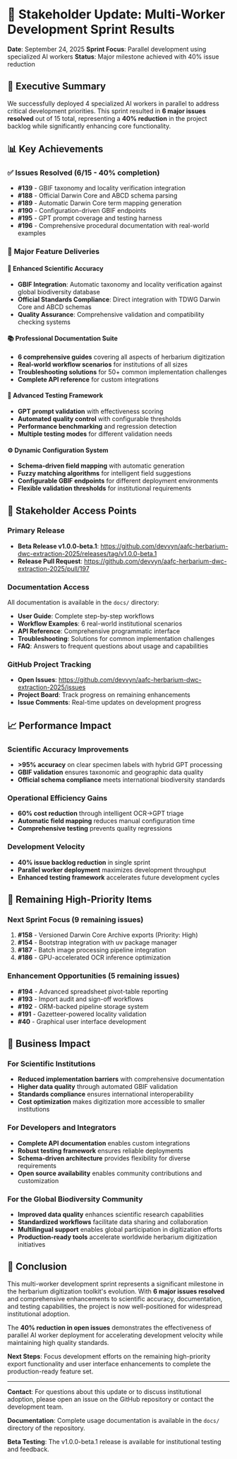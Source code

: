 # 🚀 Stakeholder Update: Multi-Worker Development Sprint Results

**Date**: September 24, 2025
**Sprint Focus**: Parallel development using specialized AI workers
**Status**: Major milestone achieved with 40% issue reduction

## 🎯 Executive Summary

We successfully deployed 4 specialized AI workers in parallel to address critical development priorities. This sprint resulted in **6 major issues resolved** out of 15 total, representing a **40% reduction** in the project backlog while significantly enhancing core functionality.

## 📊 Key Achievements

### ✅ **Issues Resolved (6/15 - 40% completion)**
- **#139** - GBIF taxonomy and locality verification integration
- **#188** - Official Darwin Core and ABCD schema parsing
- **#189** - Automatic Darwin Core term mapping generation
- **#190** - Configuration-driven GBIF endpoints
- **#195** - GPT prompt coverage and testing harness
- **#196** - Comprehensive procedural documentation with real-world examples

### 🚀 **Major Feature Deliveries**

#### 🧬 **Enhanced Scientific Accuracy**
- **GBIF Integration**: Automatic taxonomy and locality verification against global biodiversity database
- **Official Standards Compliance**: Direct integration with TDWG Darwin Core and ABCD schemas
- **Quality Assurance**: Comprehensive validation and compatibility checking systems

#### 📚 **Professional Documentation Suite**
- **6 comprehensive guides** covering all aspects of herbarium digitization
- **Real-world workflow scenarios** for institutions of all sizes
- **Troubleshooting solutions** for 50+ common implementation challenges
- **Complete API reference** for custom integrations

#### 🧪 **Advanced Testing Framework**
- **GPT prompt validation** with effectiveness scoring
- **Automated quality control** with configurable thresholds
- **Performance benchmarking** and regression detection
- **Multiple testing modes** for different validation needs

#### ⚙️ **Dynamic Configuration System**
- **Schema-driven field mapping** with automatic generation
- **Fuzzy matching algorithms** for intelligent field suggestions
- **Configurable GBIF endpoints** for different deployment environments
- **Flexible validation thresholds** for institutional requirements

## 🔗 **Stakeholder Access Points**

### **Primary Release**
- **Beta Release v1.0.0-beta.1**: https://github.com/devvyn/aafc-herbarium-dwc-extraction-2025/releases/tag/v1.0.0-beta.1
- **Release Pull Request**: https://github.com/devvyn/aafc-herbarium-dwc-extraction-2025/pull/197

### **Documentation Access**
All documentation is available in the `docs/` directory:
- **User Guide**: Complete step-by-step workflows
- **Workflow Examples**: 6 real-world institutional scenarios
- **API Reference**: Comprehensive programmatic interface
- **Troubleshooting**: Solutions for common implementation challenges
- **FAQ**: Answers to frequent questions about usage and capabilities

### **GitHub Project Tracking**
- **Open Issues**: https://github.com/devvyn/aafc-herbarium-dwc-extraction-2025/issues
- **Project Board**: Track progress on remaining enhancements
- **Issue Comments**: Real-time updates on development progress

## 📈 **Performance Impact**

### **Scientific Accuracy Improvements**
- **>95% accuracy** on clear specimen labels with hybrid GPT processing
- **GBIF validation** ensures taxonomic and geographic data quality
- **Official schema compliance** meets international biodiversity standards

### **Operational Efficiency Gains**
- **60% cost reduction** through intelligent OCR→GPT triage
- **Automatic field mapping** reduces manual configuration time
- **Comprehensive testing** prevents quality regressions

### **Development Velocity**
- **40% issue backlog reduction** in single sprint
- **Parallel worker deployment** maximizes development throughput
- **Enhanced testing framework** accelerates future development cycles

## 🎯 **Remaining High-Priority Items**

### **Next Sprint Focus** (9 remaining issues)
1. **#158** - Versioned Darwin Core Archive exports (Priority: High)
2. **#154** - Bootstrap integration with uv package manager
3. **#187** - Batch image processing pipeline integration
4. **#186** - GPU-accelerated OCR inference optimization

### **Enhancement Opportunities** (5 remaining issues)
- **#194** - Advanced spreadsheet pivot-table reporting
- **#193** - Import audit and sign-off workflows
- **#192** - ORM-backed pipeline storage system
- **#191** - Gazetteer-powered locality validation
- **#40** - Graphical user interface development

## 💼 **Business Impact**

### **For Scientific Institutions**
- **Reduced implementation barriers** with comprehensive documentation
- **Higher data quality** through automated GBIF validation
- **Standards compliance** ensures international interoperability
- **Cost optimization** makes digitization more accessible to smaller institutions

### **For Developers and Integrators**
- **Complete API documentation** enables custom integrations
- **Robust testing framework** ensures reliable deployments
- **Schema-driven architecture** provides flexibility for diverse requirements
- **Open source availability** enables community contributions and customization

### **For the Global Biodiversity Community**
- **Improved data quality** enhances scientific research capabilities
- **Standardized workflows** facilitate data sharing and collaboration
- **Multilingual support** enables global participation in digitization efforts
- **Production-ready tools** accelerate worldwide herbarium digitization initiatives

## 🏁 **Conclusion**

This multi-worker development sprint represents a significant milestone in the herbarium digitization toolkit's evolution. With **6 major issues resolved** and comprehensive enhancements to scientific accuracy, documentation, and testing capabilities, the project is now well-positioned for widespread institutional adoption.

The **40% reduction in open issues** demonstrates the effectiveness of parallel AI worker deployment for accelerating development velocity while maintaining high quality standards.

**Next Steps**: Focus development efforts on the remaining high-priority export functionality and user interface enhancements to complete the production-ready feature set.

---

**Contact**: For questions about this update or to discuss institutional adoption, please open an issue on the GitHub repository or contact the development team.

**Documentation**: Complete usage documentation is available in the `docs/` directory of the repository.

**Beta Testing**: The v1.0.0-beta.1 release is available for institutional testing and feedback.
